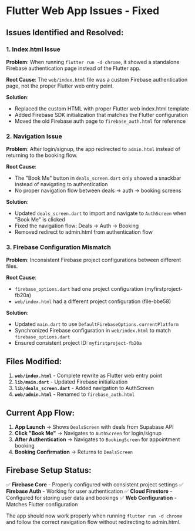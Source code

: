 # Flutter Web App Issues - Fixed

## Issues Identified and Resolved:

### 1. **Index.html Issue**
**Problem**: When running `flutter run -d chrome`, it showed a standalone Firebase authentication page instead of the Flutter app.

**Root Cause**: The `web/index.html` file was a custom Firebase authentication page, not the proper Flutter web entry point.

**Solution**: 
- Replaced the custom HTML with proper Flutter web index.html template
- Added Firebase SDK initialization that matches the Flutter configuration
- Moved the old Firebase auth page to `firebase_auth.html` for reference

### 2. **Navigation Issue**
**Problem**: After login/signup, the app redirected to `admin.html` instead of returning to the booking flow.

**Root Cause**: 
- The "Book Me" button in `deals_screen.dart` only showed a snackbar instead of navigating to authentication
- No proper navigation flow between deals → auth → booking screens

**Solution**:
- Updated `deals_screen.dart` to import and navigate to `AuthScreen` when "Book Me" is clicked
- Fixed the navigation flow: Deals → Auth → Booking
- Removed redirect to admin.html from authentication flow

### 3. **Firebase Configuration Mismatch**
**Problem**: Inconsistent Firebase project configurations between different files.

**Root Cause**: 
- `firebase_options.dart` had one project configuration (myfirstproject-fb20a)
- `web/index.html` had a different project configuration (file-bbe58)

**Solution**:
- Updated `main.dart` to use `DefaultFirebaseOptions.currentPlatform`
- Synchronized Firebase configuration in `web/index.html` to match `firebase_options.dart`
- Ensured consistent project ID: `myfirstproject-fb20a`

## Files Modified:

1. **`web/index.html`** - Complete rewrite as Flutter web entry point
2. **`lib/main.dart`** - Updated Firebase initialization
3. **`lib/deals_screen.dart`** - Added navigation to AuthScreen
4. **`web/admin.html`** - Renamed to `firebase_auth.html`

## Current App Flow:

1. **App Launch** → Shows `DealsScreen` with deals from Supabase API
2. **Click "Book Me"** → Navigates to `AuthScreen` for login/signup
3. **After Authentication** → Navigates to `BookingScreen` for appointment booking
4. **Booking Confirmation** → Returns to `DealsScreen`

## Firebase Setup Status:

✅ **Firebase Core** - Properly configured with consistent project settings
✅ **Firebase Auth** - Working for user authentication
✅ **Cloud Firestore** - Configured for storing user data and bookings
✅ **Web Configuration** - Matches Flutter configuration

The app should now work properly when running `flutter run -d chrome` and follow the correct navigation flow without redirecting to admin.html.

